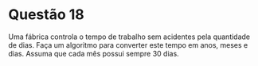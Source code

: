 # Questão 18

Uma fábrica controla o tempo de trabalho sem acidentes pela quantidade de dias. Faça um
algoritmo para converter este tempo em anos, meses e dias. Assuma que cada mês possui sempre 30
dias.
